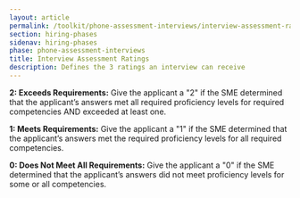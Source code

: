 ```yaml
---
layout: article
permalink: /toolkit/phone-assessment-interviews/interview-assessment-ratings/
section: hiring-phases
sidenav: hiring-phases
phase: phone-assessment-interviews
title: Interview Assessment Ratings
description: Defines the 3 ratings an interview can receive
---
```


**2: Exceeds Requirements:** Give the applicant a "2" if the SME determined that the applicant’s answers met all required proficiency levels for required competencies AND exceeded at least one.

**1: Meets Requirements:** Give the applicant a "1" if the SME determined that the applicant’s answers met the required proficiency levels for all required competencies.

**0: Does Not Meet All Requirements:** Give the applicant a "0" if the SME determined that the applicant’s answers did not meet proficiency levels for some or all competencies.
